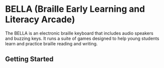 # BELLA (Braille Early Learning and Literacy Arcade)

The BELLA is an electronic braille keyboard that includes audio speakers and buzzing keys.  It runs a suite of games designed to help young students learn and practice braille reading and writing.

## Getting Started


